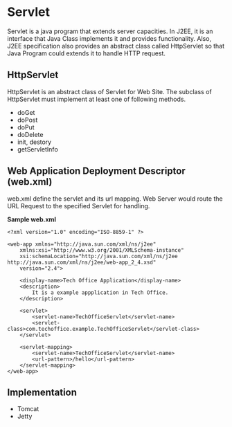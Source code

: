 # Servlet 

Servlet is a java program that extends server capacities. In J2EE, it is an interface that Java Class implements it and provides functionality. Also, J2EE specification also provides an abstract class called HttpServlet so that Java Program could extends it to handle HTTP request.

## HttpServlet
HttpServlet is an abstract class of Servlet for Web Site. The subclass of HttpServlet must implement at least one of following methods.
* doGet
* doPost
* doPut
* doDelete
* init, destory 
* getServletInfo

## Web Application Deployment Descriptor (web.xml)
web.xml define the servlet and its url mapping. Web Server would route the URL Request to the specified Servlet for handling.

**Sample web.xml**
```
<?xml version="1.0" encoding="ISO-8859-1" ?>

<web-app xmlns="http://java.sun.com/xml/ns/j2ee"
    xmlns:xsi="http://www.w3.org/2001/XMLSchema-instance"
    xsi:schemaLocation="http://java.sun.com/xml/ns/j2ee http://java.sun.com/xml/ns/j2ee/web-app_2_4.xsd"
    version="2.4">

    <display-name>Tech Office Application</display-name>
    <description>
        It is a example appplication in Tech Office.
    </description>

    <servlet>
        <servlet-name>TechOfficeServlet</servlet-name>
        <servlet-class>com.techoffice.example.TechOfficeServlet</servlet-class>
    </servlet>

    <servlet-mapping>
        <servlet-name>TechOfficeServlet</servlet-name>
        <url-pattern>/hello</url-pattern>
    </servlet-mapping>
</web-app>     
```

## Implementation
* Tomcat
* Jetty

